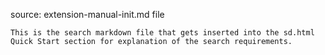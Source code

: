 source: extension-manual-init.md file

    This is the search markdown file that gets inserted into the sd.html Quick Start section for explanation of the search requirements.
